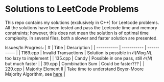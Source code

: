 # Solutions to LeetCode Problems

This repo contains my solutions (exclusively in C++) for Leetcode problems. All the solutions have been tested and pass the Leetcode time and memory constraints; however, this does not mean the solution is of optimal time complexity. In several files, both a slower and faster solution are presented.

Issues/In Progress:
| # | Title | Description |
| ----------- | ----------- | ----------- |
| 1169.cpp | Invalid Transactions | Solution is possible in $\mathcal O(N \log N)$, too lazy to implement |
| 135.cpp | Candy | Possible in one pass, still $\mathcal O(N)$ but much faster |
| 39.cpp | Combination Sum | Could be faster??? |
| 229.cpp | Majority Element II | Take time to understand Boyer-Moore Majority Algorithm, see [here](https://leetcode.com/problems/majority-element-ii/discuss/543672/BoyerMoore-majority-vote-algorithm-EXPLAINED) |
